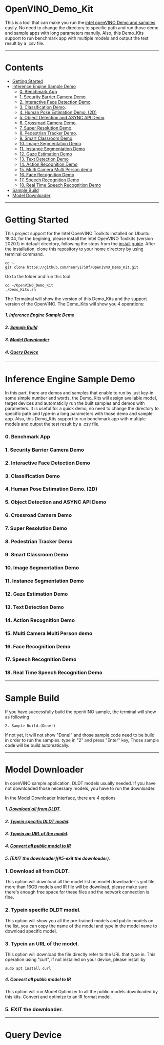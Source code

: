 # OpenVINO_Demo_Kit
This is a tool that can make you run the [intel openVINO Demo and samples](https://docs.openvinotoolkit.org/latest/_docs_resources_introduction.html) easily. No need to change the directory to specific path and run those demo and sample apps with long parameters manully. Also, this Demo_Kits support to run benchmark app with multiple models and output the test result by a .csv file.

* * * * 
# Contents
* [Getting Started](#getting-started)
* [Inference Engine Sample Demo](#inference-engine-demo)
  * [0. Benchmark App](#0-benchmark-app)
  * [1. Security Barrier Camera Demo](#1-security-barrier-camera-demo). 
  * [2. Interactive Face Detection Demo](#2-interactive-face-detection-demo).
  * [3. Classification Demo](#3-classification-demo).
  * [4. Human Pose Estimation Demo. (2D)](#4-human-pose-estimation-demo-(2D))
  * [5. Object Detection and ASYNC API Demo](#5-object-detection-and-async-api-demo).
  * [6. Crossroad Camera Demo](#6-crossroad-camera-demo).
  * [7. Super Resolution Demo](#7-super-resolution-demo).
  * [8. Pedestrian Tracker Demo](#8-pedestrian-tracker-demo).
  * [9. Smart Classroom Demo](#9-smart-classroom-demo).
  * [10. Image Segmentation Demo](#10-image-segmentation-demo).
  * [11. Instance Segmentation Demo](#11-instance-segmentation-demo)
  * [12. Gaze Estimation Demo](#12-gaze-estimation-demo)
  * [13. Text Detection Demo](#13-text-detection-demo)
  * [14. Action Recognition Demo](#14-action-recognition-demo)
  * [15. Multi Camera Multi Person demo](#15-multi-camera-multi-person-demo)
  * [16. Face Recognition Demo](#16-face-recognition-demo)
  * [17. Speech Recognition Demo](#17-speech-recognition-demo)
  * [18. Real Time Speech Recognition Demo](#18-real-time-speech-recognition-demo)
* [Sample Build](#Sample-Build)
* [Model Downloader](#Model-Downloader)
* * * * 
# Getting Started
This project support for the Intel OpenVINO Toolkits installed on Ubuntu 18.04, for the begining, please install the Intel OpenVINO Toolkits (version 2020.1) in default directory, following the steps from the [install guide](https://docs.openvinotoolkit.org/2020.1/_docs_install_guides_installing_openvino_linux.html#install-openvino).
After the installation, clone this repository to your home directory by using terminal command.
             
    cd ~
    git clone https://github.com/henry1758f/OpenIVNO_Demo_Kit.git
Go to the folder and run this tool
    
    cd ~/OpenVINO_Demo_Kit
    ./Demo_Kits.sh
The Termainal will show the version of this Demo_Kits and the support version of the OpenVINO.
The Demo_Kits will show you 4 operations:
##### 1. [Inference Engine Sample Demo](#inference-engine-sample-demo)
##### 2. [Sample Build](#sample-build)
##### 3. [Model Downloader](#model-downloader)
##### 4. [Query Device](#query-device)

* * * * 
# Inference Engine Sample Demo
In this part, there are demos and samples that enable to run by just key-in some simple number and words, the Demo_Kits will assign available model, target devices and automaticlly run the built samples and demos with parameters. It is useful for a quick demo, no need to change the directory to specific path and type-in a long parameters with those demo and sample app. Also, this Demo_Kits support to run benchmark app with multiple models and output the test result by a .csv file.

### 0. Benchmark App
### 1. Security Barrier Camera Demo
### 2. Interactive Face Detection Demo
### 3. Classification Demo
### 4. Human Pose Estimation Demo. (2D)
### 5. Object Detection and ASYNC API Demo
### 6. Crossroad Camera Demo
### 7. Super Resolution Demo
### 8. Pedestrian Tracker Demo
### 9. Smart Classroom Demo
### 10. Image Segmentation Demo
### 11. Instance Segmentation Demo
### 12. Gaze Estimation Demo
### 13. Text Detection Demo
### 14. Action Recognition Demo
### 15. Multi Camera Multi Person demo
### 16. Face Recognition Demo
### 17. Speech Recognition Demo
### 18. Real Time Speech Recognition Demo

* * * * 
# Sample Build
If you have successfully build the openVINO sample, the terminal will show as following

    2. Sample Build.(Done!)

If not yet, It will not show "Done!" and those sample code need to be build in order to run the samples.
type in "2" and press "Enter" key, Those sample code will be build automatically.

* * * * 
# Model Downloader
In openVINO sample application, DLDT models usually needed. If you have not downloaded those necessary models, you have to run the downloader.

In the Model Downloader Interface, there are 4 options
##### 1. [Download all from DLDT](#1-download-all-from-dldt).
##### 2. [Typein specific DLDT model](#2-typein-specific-dldt-model).
##### 3. [Typein an URL of the model](#3-typein-an-url-of-the-model).
##### 4. [Convert all public model to IR](#4-convert-all-public-model-to-ir)
##### 5. [EXIT the downloader](#5-exit the downloader).
### 1. Download all from DLDT.

 This option will download all the model list on model downloader's yml file, more than 16GB models and IR file will be download, please make sure there's enough free space for these files and the network connection is fine.

### 2. Typein specific DLDT model.

 This option will show you all the pre-trained models and public models on the list, you can copy the name of the model and type in the model name to download specific model.

### 3. Typein an URL of the model.

 This option will download the file directly refer to the URL that type in. This operation using "curl", if not installed on your device, please install by
          
    sudo apt install curl

##### 4. Convert all public model to IR

This option will run Model Optimizer to all the public models downloaded by this kits. Convert and optimize to an IR format model.

### 5. EXIT the downloader.
* * * * 
# Query Device
